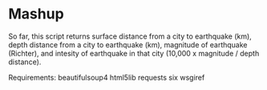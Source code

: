 Mashup
======

So far, this script returns surface distance from a city to earthquake (km), depth distance from a city to earthquake (km),
magnitude of earthquake (Richter), and intesity of earthquake in that city (10,000 x magnitude / depth distance).

Requirements:
beautifulsoup4
html5lib
requests
six
wsgiref
